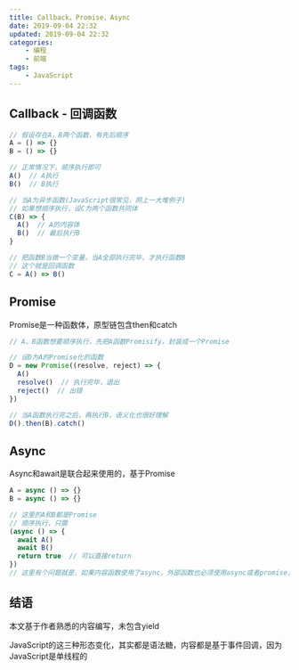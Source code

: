 ```yaml
---
title: Callback，Promise，Async
date: 2019-09-04 22:32
updated: 2019-09-04 22:32
categories:
    - 编程
    - 前端
tags:
    - JavaScript
---
```


## Callback - 回调函数
```js
// 假设存在A，B两个函数，有先后顺序
A = () => {}
B = () => {} 

// 正常情况下，顺序执行即可
A()  // A执行
B()  // B执行

// 当A为异步函数(JavaScript很常见，网上一大堆例子)
// 如果想顺序执行，设C为两个函数共同体
C(B) => {
  A()  // A的内容体
  B()  // 最后执行B
}

// 把函数B当做一个变量，当A全部执行完毕，才执行函数B
// 这个就是回调函数
C = A() => B()
```

## Promise
Promise是一种函数体，原型链包含then和catch
```js
// A、B函数想要顺序执行，先把A函数Promisify，封装成一个Promise

// 设D为A的Promise化的函数
D = new Promise((resolve, reject) => {
  A()
  resolve()  // 执行完毕，退出
  reject()  // 出错
})

// 当A函数执行完之后，再执行B，语义化也很好理解
D().then(B).catch()
```

## Async
Async和await是联合起来使用的，基于Promise
```js
A = async () => {}
B = async () => {}

// 这里的A和B都是Promise
// 顺序执行，只需
(async () => {
  await A()
  await B()
  return true  // 可以直接return
})
// 这里有个问题就是，如果内容函数使用了async，外部函数也必须使用async或者promise，否则会接收不到返回值
```

## 结语
本文基于作者熟悉的内容编写，未包含yield

JavaScript的这三种形态变化，其实都是语法糖，内容都是基于事件回调，因为JavaScript是单线程的
